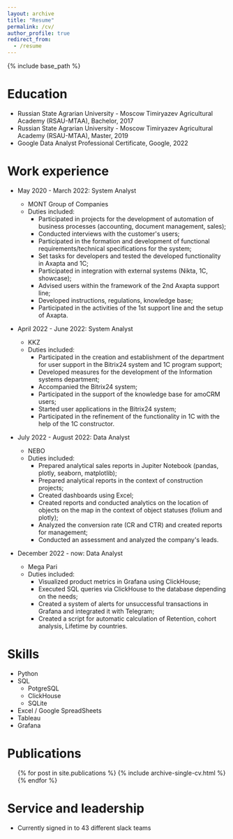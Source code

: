 ```yaml
---
layout: archive
title: "Resume"
permalink: /cv/
author_profile: true
redirect_from:
  - /resume
---
```


{% include base_path %}

Education
======
* Russian State Agrarian University - Moscow Timiryazev Agricultural Academy (RSAU-MTAA), Bachelor, 2017
* Russian State Agrarian University - Moscow Timiryazev Agricultural Academy (RSAU-MTAA), Master, 2019
* Google Data Analyst Professional Certificate, Google, 2022

Work experience
======
* May 2020 - March 2022: System Analyst
  * MONT Group of Companies
  * Duties included: 
    * Participated in projects for the development of automation of business processes (accounting, document management, sales);
    * Conducted interviews with the customer's users;
    * Participated in the formation and development of functional requirements/technical specifications for the system;
    * Set tasks for developers and tested the developed functionality in Axapta and 1C;
    * Participated in integration with external systems (Nikta, 1C, showcase);
    * Advised users within the framework of the 2nd Axapta support line;
    * Developed instructions, regulations, knowledge base;
    * Participated in the activities of the 1st support line and the setup of Axapta.

* April 2022 - June 2022: System Analyst
  * KKZ
  * Duties included: 
    * Participated in the creation and establishment of the department for user support in the Bitrix24 system and 1C program support;
    * Developed measures for the development of the Information systems department;
    * Accompanied the Bitrix24 system;
    * Participated in the support of the knowledge base for amoCRM users;
    * Started user applications in the Bitrix24 system;
    * Participated in the refinement of the functionality in 1C with the help of the 1C constructor.
    
* July 2022 - August 2022: Data Analyst
  * NEBO 
  * Duties included: 
    * Prepared analytical sales reports in Jupiter Notebook (pandas, plotly, seaborn, matplotlib);
    * Prepared analytical reports in the context of construction projects;
    * Created dashboards using Excel;
    * Created reports and conducted analytics on the location of objects on the map in the context of object statuses (folium and plotly);
    * Analyzed the conversion rate (CR and CTR) and created reports for management;
    * Conducted an assessment and analyzed the company's leads.
    
* December 2022 - now: Data Analyst
  * Mega Pari
  * Duties included: 
    * Visualized product metrics in Grafana using ClickHouse;
    * Executed SQL queries via ClickHouse to the database depending on the needs;
    * Created a system of alerts for unsuccessful transactions in Grafana and integrated it with Telegram;
    * Created a script for automatic calculation of Retention, cohort analysis, Lifetime by countries.
  
Skills
======
* Python
* SQL
  * PotgreSQL
  * ClickHouse
  * SQLite
* Excel / Google SpreadSheets
* Tableau
* Grafana

Publications
======
  <ul>{% for post in site.publications %}
    {% include archive-single-cv.html %}
  {% endfor %}</ul>
  
Service and leadership
======
* Currently signed in to 43 different slack teams
